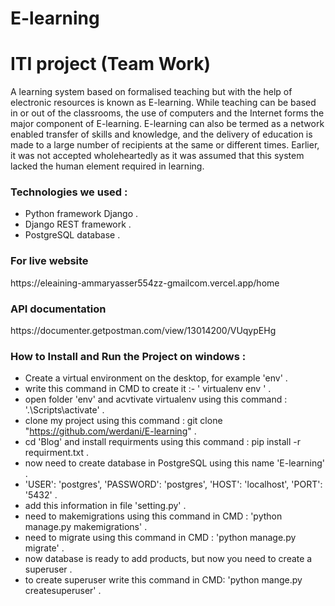 # E-learning
# ITI project (Team Work) 
<p>A learning system based on formalised teaching but with the help of electronic resources is known as E-learning. While teaching can be based in or out of the classrooms, the use of computers and the Internet forms the major component of E-learning. E-learning can also be termed as a network enabled transfer of skills and knowledge, and the delivery of education is made to a large number of recipients at the same or different times. Earlier, it was not accepted wholeheartedly as it was assumed that this system lacked the human element required in learning. </p>

### Technologies we used :
- Python framework Django .
- Django REST framework .
- PostgreSQL database .

### For live website 
<p>https://eleaining-ammaryasser554zz-gmailcom.vercel.app/home</p>

### API documentation 
<p>https://documenter.getpostman.com/view/13014200/VUqypEHg</p>

### How to Install and Run the Project on windows :
- Create a virtual environment on the desktop, for example 'env' .
- write this command in CMD to create it :- ' virtualenv env ' .
- open folder 'env' and acvtivate virtualenv using this command : '.\Scripts\activate' .
- clone my project using this command : git clone "https://github.com/werdani/E-learning" .
- cd 'Blog' and install requirments using this command : pip install -r requirment.txt .
- now need to create database in PostgreSQL using this name 'E-learning' .
- 'USER': 'postgres', 'PASSWORD': 'postgres', 'HOST': 'localhost', 'PORT': '5432' .
- add this information in file 'setting.py' .
- need to makemigrations using this command in CMD : 'python manage.py makemigrations' .
- need to migrate using this command in CMD : 'python manage.py migrate' .
- now database is ready to add products, but now you need to create a superuser .
- to create superuser write this command in CMD: 'python mange.py createsuperuser' . 
